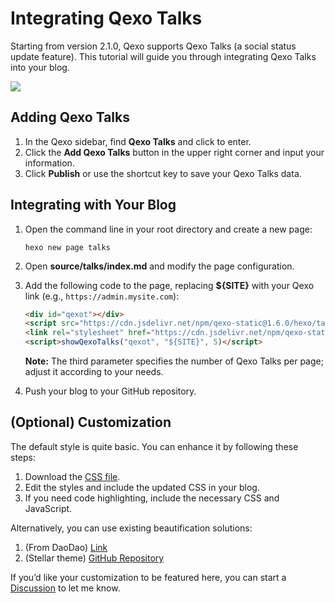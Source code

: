 # Integrating Qexo Talks

Starting from version 2.1.0, Qexo supports Qexo Talks (a social status update feature). This tutorial will guide you through integrating Qexo Talks into your blog.

![](https://s2.loli.net/2024/07/19/NoIL6QzSVj58HYD.png)

## Adding Qexo Talks

1. In the Qexo sidebar, find **Qexo Talks** and click to enter.
2. Click the **Add Qexo Talks** button in the upper right corner and input your information.
3. Click **Publish** or use the shortcut key to save your Qexo Talks data.

## Integrating with Your Blog

1. Open the command line in your root directory and create a new page:

    ```shell
    hexo new page talks
    ```

2. Open **source/talks/index.md** and modify the page configuration.
3. Add the following code to the page, replacing **${SITE}** with your Qexo link (e.g., `https://admin.mysite.com`):

    ```html
    <div id="qexot"></div>
    <script src="https://cdn.jsdelivr.net/npm/qexo-static@1.6.0/hexo/talks.js"></script>
    <link rel="stylesheet" href="https://cdn.jsdelivr.net/npm/qexo-static@1.6.0/hexo/talks.css">
    <script>showQexoTalks("qexot", "${SITE}", 5)</script>
    ```

    **Note:** The third parameter specifies the number of Qexo Talks per page; adjust it according to your needs.

4. Push your blog to your GitHub repository.

## (Optional) Customization

The default style is quite basic. You can enhance it by following these steps:

1. Download the [CSS file](https://cdn.jsdelivr.net/npm/qexo-static@1.6.0/hexo/talks.css).
2. Edit the styles and include the updated CSS in your blog.
3. If you need code highlighting, include the necessary CSS and JavaScript.

Alternatively, you can use existing beautification solutions:

1. (From DaoDao) [Link](https://uyoahz.cn/2022111530055/)
2. (Stellar theme) [GitHub Repository](https://github.com/MSCMDD/Qexo-Talks)

If you’d like your customization to be featured here, you can start a [Discussion](https://github.com/Qexo/Qexo/discussions) to let me know.